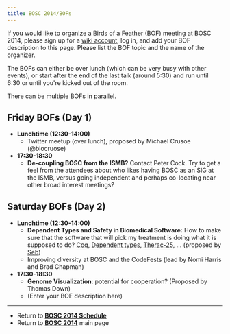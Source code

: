 ```yaml
---
title: BOSC 2014/BOFs
---
```


If you would like to organize a Birds of a Feather (BOF) meeting at BOSC
2014, please sign up for a [ wiki
account](Special:Userlogin "wikilink"), log in, and add your BOF
description to this page. Please list the BOF topic and the name of the
organizer.

The BOFs can either be over lunch (which can be very busy with other
events), or start after the end of the last talk (around 5:30) and run
until 6:30 or until you're kicked out of the room.

There can be multiple BOFs in parallel.

Friday BOFs (Day 1)
-------------------

-   **Lunchtime (12:30-14:00)**
    -   Twitter meetup (over lunch), proposed by Michael
        Crusoe (@biocruose)
-   **17:30-18:30**
    -   **De-coupling BOSC from the ISMB?** Contact Peter Cock. Try to
        get a feel from the attendees about who likes having BOSC as an
        SIG at the ISMB, versus going independent and perhaps
        co-locating near other broad interest meetings?

Saturday BOFs (Day 2)
---------------------

-   **Lunchtime (12:30-14:00)**
    -   **Dependent Types and Safety in Biomedical Software:** How to
        make sure that the software that will pick my treatment is doing
        what it is supposed to do? [Coq](http://coq.inria.fr/),
        [Dependent types](http://en.wikipedia.org/wiki/Dependent_types),
        [Therac-25](http://en.wikipedia.org/wiki/Therac-25), … (proposed
        by [Seb](http://seb.mondet.org/))
    -   Improving diversity at BOSC and the CodeFests (lead by Nomi
        Harris and Brad Chapman)
-   **17:30-18:30**
    -   **Genome Visualization**: potential for cooperation? (Proposed
        by Thomas Down)
    -   (Enter your BOF description here)

------------------------------------------------------------------------

-   Return to **[ BOSC 2014 Schedule](BOSC_2014_Schedule "wikilink")**
-   Return to **[ BOSC 2014](BOSC_2014 "wikilink")** main page

